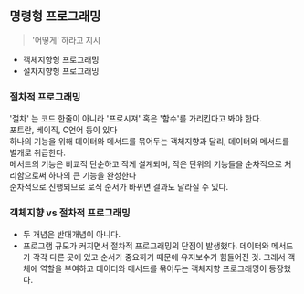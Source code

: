 ## 명령형 프로그래밍

> '어떻게' 하라고 지시

- 객체지향형 프로그래밍
- 절차지향형 프로그래밍

### 절차적 프로그래밍

'절차' 는 코드 한줄이 아니라 '프로시져' 혹은 '함수'를 가리킨다고 봐야 한다. <br/>
포트란, 베이직, C언어 등이 있다<br/>
하나의 기능을 위해 데이터와 메서드를 묶어두는 객체지향과 달리, 데이터와 메서드를 별개로 취급한다.<br/>
메서드의 기능은 비교적 단순하고 작게 설계되며, 작은 단위의 기능들을 순차적으로 처리함으로써 하나의 큰 기능을 완성한다<br/>
순차적으로 진행되므로 로직 순서가 바뀌면 결과도 달라질 수 있다.

### 객체지향 vs 절차적 프로그래밍
- 두 개념은 반대개념이 아니다.
- 프로그램 규모가 커지면서 절차적 프로그래밍의 단점이 발생했다. 데이터와 메서드가 각각 다른 곳에 있고 순서가 중요하기 때문에 유지보수가 힘들어진 것. 그래서 객체에 역할을 부여하고 데이터와 메서드를 묶어두는 객체지향 프로그래밍이 등장했다.